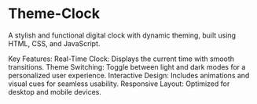 # Theme-Clock

A stylish and functional digital clock with dynamic theming, built using HTML, CSS, and JavaScript.

Key Features:
Real-Time Clock: Displays the current time with smooth transitions.
Theme Switching: Toggle between light and dark modes for a personalized user experience.
Interactive Design: Includes animations and visual cues for seamless usability.
Responsive Layout: Optimized for desktop and mobile devices.
